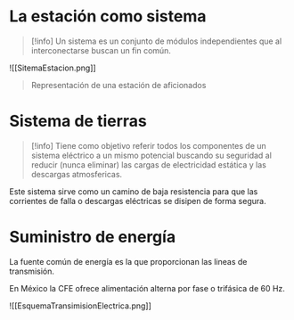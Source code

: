 # La estación como sistema

> [!info]
> Un sistema es un conjunto de módulos independientes que al interconectarse buscan un fin común.

![[SitemaEstacion.png]]
> Representación de una estación de aficionados

# Sistema de tierras

> [!info]
> Tiene como objetivo referir todos los componentes de un sistema eléctrico a un mismo potencial buscando su seguridad al reducir (nunca eliminar) las cargas de electricidad estática y las descargas atmosfericas.

Este sistema sirve como un camino de baja resistencia para que las corrientes de falla o descargas eléctricas se disipen de forma segura.

# Suministro de energía

La fuente común de energía es la que proporcionan las lineas de transmisión.

En México la CFE ofrece alimentación alterna por fase o trifásica de 60 Hz.

![[EsquemaTransimisionElectrica.png]]
